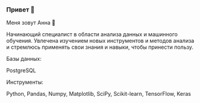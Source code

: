 ### Привет 👋


Меня зовут Анна 🙋

Начинающий специалист в области анализа данных и машинного обучения. 
Увлечена изучением новых инструментов и методов анализа и стремлюсь применять свои знания и навыки, чтобы принести пользу.

Базы данных:

PostgreSQL

Инструменты:

Python, Pandas, Numpy, Matplotlib, SciPy, Scikit-learn, TensorFlow, Keras 

<!--
**aquaticya/aquaticya** is a ✨ _special_ ✨ repository because its `README.md` (this file) appears on your GitHub profile.

Here are some ideas to get you started:

- 🔭 I’m currently working on ...
- 🌱 I’m currently learning ...
- 👯 I’m looking to collaborate on ...
- 🤔 I’m looking for help with ...
- 💬 Ask me about ...
- 📫 How to reach me: ...
- 😄 Pronouns: ...
- ⚡ Fun fact: ...
-->
